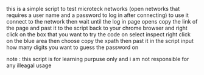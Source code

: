 this is a simple script to test microteck networks (open networks that requires a user name and a password to log in after connecting)
to use it connect to the network then wait until the log in page opens
copy the link of the page and past it to the script
back to your chrome browser and right click on the box that you want to try the code on select inspect
right click on the blue area then choose copy the xpath then past it in the script
input how many digits you want to guess the password on


note : this script is for learning purpuse only and i am not responsible for any illeagal usage
